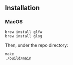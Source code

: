 Installation
------------

### MacOS

```
brew install glfw
brew install glog
```

Then, under the repo directory:
```
make
./build/main
```
